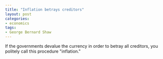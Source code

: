 ```yaml
---
title: "Inflation betrays creditors"
layout: post
categories:
- economics
tags:
- George Bernard Shaw
---
```


If the governments devalue the currency in order to betray all creditors, you politely call this procedure "inflation."
